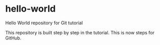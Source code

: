 # hello-world
Hello World repository for Git tutorial

This repository is built step by step in the tutorial.
This is now steps for GitHub.
